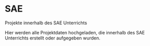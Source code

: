# SAE
Projekte innerhalb des SAE Unterrichts

Hier werden alle Projektdaten hochgeladen, die innerhalb des SAE Unterrichts erstellt oder aufgegeben wurden.
